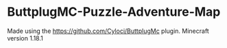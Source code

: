 # ButtplugMC-Puzzle-Adventure-Map
 
Made using the https://github.com/Cyloci/ButtplugMc plugin.
Minecraft version 1.18.1
